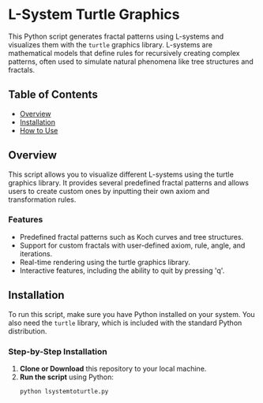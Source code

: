 # L-System Turtle Graphics

This Python script generates fractal patterns using L-systems and visualizes them with the `turtle` graphics library. L-systems are mathematical models that define rules for recursively creating complex patterns, often used to simulate natural phenomena like tree structures and fractals.

## Table of Contents
- [Overview](#overview)
- [Installation](#installation)
- [How to Use](#how-to-use)

## Overview
This script allows you to visualize different L-systems using the turtle graphics library. It provides several predefined fractal patterns and allows users to create custom ones by inputting their own axiom and transformation rules.

### Features
- Predefined fractal patterns such as Koch curves and tree structures.
- Support for custom fractals with user-defined axiom, rule, angle, and iterations.
- Real-time rendering using the turtle graphics library.
- Interactive features, including the ability to quit by pressing 'q'.

## Installation
To run this script, make sure you have Python installed on your system. You also need the `turtle` library, which is included with the standard Python distribution.

### Step-by-Step Installation
1. **Clone or Download** this repository to your local machine.
2. **Run the script** using Python:
   ```bash
   python lsystemtoturtle.py

